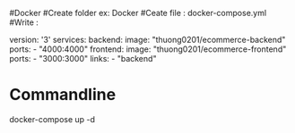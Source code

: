 #Docker
#Create folder
ex: Docker
#Ceate file : docker-compose.yml
#Write :

version: '3'
services:
  backend:
    image: "thuong0201/ecommerce-backend"
    ports:
      - "4000:4000"
  frontend:
    image: "thuong0201/ecommerce-frontend"
    ports:
      - "3000:3000"
    links:
      - "backend"

# Commandline
docker-compose up -d
